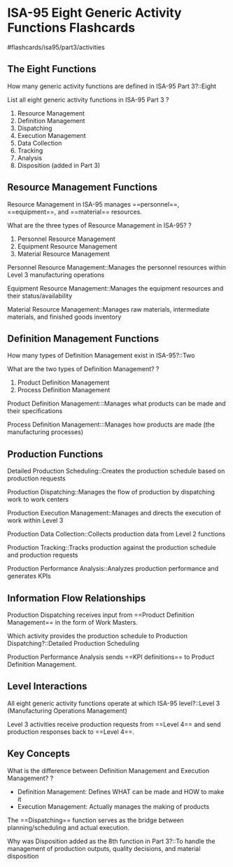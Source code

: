 # ISA-95 Eight Generic Activity Functions Flashcards
#flashcards/isa95/part3/activities

## The Eight Functions

How many generic activity functions are defined in ISA-95 Part 3?::Eight

List all eight generic activity functions in ISA-95 Part 3
?
1. Resource Management
2. Definition Management  
3. Dispatching
4. Execution Management
5. Data Collection
6. Tracking
7. Analysis
8. Disposition (added in Part 3)

## Resource Management Functions

Resource Management in ISA-95 manages ==personnel==, ==equipment==, and ==material== resources.

What are the three types of Resource Management in ISA-95?
?
1. Personnel Resource Management
2. Equipment Resource Management  
3. Material Resource Management

Personnel Resource Management::Manages the personnel resources within Level 3 manufacturing operations

Equipment Resource Management::Manages the equipment resources and their status/availability

Material Resource Management::Manages raw materials, intermediate materials, and finished goods inventory

## Definition Management Functions  

How many types of Definition Management exist in ISA-95?::Two

What are the two types of Definition Management?
?
1. Product Definition Management
2. Process Definition Management

Product Definition Management:::Manages what products can be made and their specifications

Process Definition Management:::Manages how products are made (the manufacturing processes)

## Production Functions

Detailed Production Scheduling::Creates the production schedule based on production requests

Production Dispatching::Manages the flow of production by dispatching work to work centers

Production Execution Management::Manages and directs the execution of work within Level 3

Production Data Collection::Collects production data from Level 2 functions

Production Tracking::Tracks production against the production schedule and production requests

Production Performance Analysis::Analyzes production performance and generates KPIs

## Information Flow Relationships

Production Dispatching receives input from ==Product Definition Management== in the form of Work Masters.

Which activity provides the production schedule to Production Dispatching?::Detailed Production Scheduling

Production Performance Analysis sends ==KPI definitions== to Product Definition Management.

## Level Interactions

All eight generic activity functions operate at which ISA-95 level?::Level 3 (Manufacturing Operations Management)

Level 3 activities receive production requests from ==Level 4== and send production responses back to ==Level 4==.

## Key Concepts

What is the difference between Definition Management and Execution Management?
?
- Definition Management: Defines WHAT can be made and HOW to make it
- Execution Management: Actually manages the making of products

The ==Dispatching== function serves as the bridge between planning/scheduling and actual execution.

Why was Disposition added as the 8th function in Part 3?::To handle the management of production outputs, quality decisions, and material disposition
